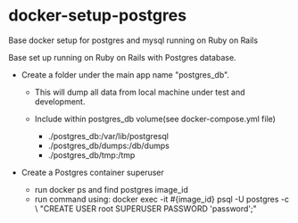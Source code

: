 # docker-setup-postgres
Base docker setup for postgres and mysql running on Ruby on Rails


Base set up running on Ruby on Rails with Postgres database.

* Create a folder under the main app name "postgres_db".
  - This will dump all data from local machine under test and development.

  - Include within postgres_db volume(see docker-compose.yml file)
    - ./postgres_db:/var/lib/postgresql
    - ./postgres_db/dumps:/db/dumps
    - ./postgres_db/tmp:/tmp
  
* Create a Postgres container superuser
  - run docker ps and find postgres image_id
  - run command using:
    docker exec -it #{image_id} psql -U postgres -c \ "CREATE USER root SUPERUSER PASSWORD 'password';"
